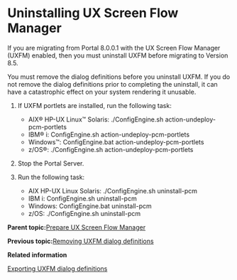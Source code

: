 # Uninstalling UX Screen Flow Manager 

If you are migrating from Portal 8.0.0.1 with the UX Screen Flow Manager \(UXFM\) enabled, then you must uninstall UXFM before migrating to Version 8.5.

You must remove the dialog definitions before you uninstall UXFM. If you do not remove the dialog definitions prior to completing the uninstall, it can have a catastrophic effect on your system rendering it unusable.

1.  If UXFM portlets are installed, run the following task:

    -   AIX® HP-UX Linux™ Solaris: ./ConfigEngine.sh action-undeploy-pcm-portlets
    -   IBM® i: ConfigEngine.sh action-undeploy-pcm-portlets
    -   Windows™: ConfigEngine.bat action-undeploy-pcm-portlets
    -   z/OS®: ./ConfigEngine.sh action-undeploy-pcm-portlets
2.  Stop the Portal Server.

3.  Run the following task:

    -   AIX HP-UX Linux Solaris: ./ConfigEngine.sh uninstall-pcm
    -   IBM i: ConfigEngine.sh uninstall-pcm
    -   Windows: ConfigEngine.bat uninstall-pcm
    -   z/OS: ./ConfigEngine.sh uninstall-pcm

**Parent topic:**[Prepare UX Screen Flow Manager ](../migrate/mig_pre_uxfm.md)

**Previous topic:**[Removing UXFM dialog definitions ](../migrate/mig_pre_uxfm_remove.md)

**Related information**  


[Exporting UXFM dialog definitions ](../migrate/mig_pre_uxfm_exportdialog.md)

